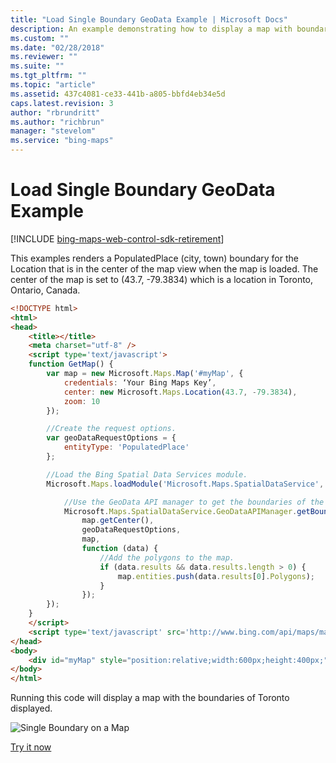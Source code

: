 ```yaml
---
title: "Load Single Boundary GeoData Example | Microsoft Docs"
description: An example demonstrating how to display a map with boundaries using the GeoData API.
ms.custom: ""
ms.date: "02/28/2018"
ms.reviewer: ""
ms.suite: ""
ms.tgt_pltfrm: ""
ms.topic: "article"
ms.assetid: 437c4081-ce33-441b-a805-bbfd4eb34e5d
caps.latest.revision: 3
author: "rbrundritt"
ms.author: "richbrun"
manager: "stevelom"
ms.service: "bing-maps"
---
```


# Load Single Boundary GeoData Example

[!INCLUDE [bing-maps-web-control-sdk-retirement](../../includes/bing-maps-web-control-sdk-retirement.md)]

This examples renders a PopulatedPlace (city, town) boundary for the Location that is in the center of the map view when the map is loaded. The center of the map is set to (43.7, -79.3834) which is a location in Toronto, Ontario, Canada.

```html
<!DOCTYPE html>
<html>
<head>
    <title></title>
    <meta charset="utf-8" />
	<script type='text/javascript'>
    function GetMap() {
        var map = new Microsoft.Maps.Map('#myMap', {
            credentials: ‘Your Bing Maps Key’,
            center: new Microsoft.Maps.Location(43.7, -79.3834),
            zoom: 10
        });

        //Create the request options.
        var geoDataRequestOptions = {
            entityType: 'PopulatedPlace'
        };

        //Load the Bing Spatial Data Services module.
        Microsoft.Maps.loadModule('Microsoft.Maps.SpatialDataService', function () {

            //Use the GeoData API manager to get the boundaries of the zip codes.
            Microsoft.Maps.SpatialDataService.GeoDataAPIManager.getBoundary(
                map.getCenter(),
                geoDataRequestOptions,
                map,
                function (data) {
                    //Add the polygons to the map.
                    if (data.results && data.results.length > 0) {
                        map.entities.push(data.results[0].Polygons);
                    }
                });
        });
    }
    </script>
    <script type='text/javascript' src='http://www.bing.com/api/maps/mapcontrol?callback=GetMap' async defer></script>
</head>
<body>
    <div id="myMap" style="position:relative;width:600px;height:400px;"></div>
</body>
</html>
```

Running this code will display a map with the boundaries of Toronto displayed. 

![Single Boundary on a Map](../../../media/bmv8-geodatasingleboundary.png)

[Try it now](https://www.bing.com/api/maps/sdk/mapcontrol/isdk#sdsLoadSingleBoundary+JS)